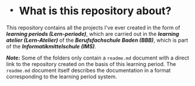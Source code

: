 # ・ What is this repository about?

This repository contains all the projects I've ever created in the form of ***learning periods (Lern-periode)***, which are carried out in the ***learning atelier (Lern-Atelier)*** of the ***Berufsfachschule Baden (BBB)***, which is part of the ***Informatikmittelschule (IMS)***.

***Note:*** Some of the folders only contain a `readme.md` document with a direct link to the repository created on the basis of this learning period. The `readme.md` document itself describes the documentation in a format corresponding to the learning period system.

